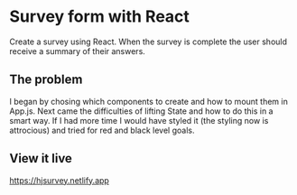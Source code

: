 # Survey form with React

Create a survey using React. When the survey is complete the user should receive a summary of their answers.

## The problem

I began by chosing which components to create and how to mount them in App.js. Next came the difficulties of lifting State and how to do this in a smart way.
If I had more time I would have styled it (the styling now is attrocious) and tried for red and black level goals.

## View it live

https://hjsurvey.netlify.app
